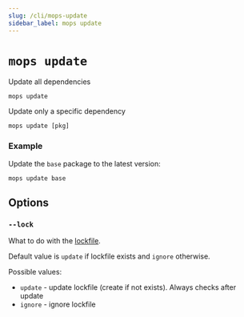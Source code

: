 ```yaml
---
slug: /cli/mops-update
sidebar_label: mops update
---
```


# `mops update`

Update all dependencies
```
mops update
```

Update only a specific dependency
```
mops update [pkg]
```

### Example

Update the `base` package to the latest version:
```
mops update base
```

## Options

### `--lock`

What to do with the [lockfile](/mops.lock).

Default value is `update` if lockfile exists and `ignore` otherwise.

Possible values:
- `update` - update lockfile (create if not exists). Always checks after update
- `ignore` - ignore lockfile